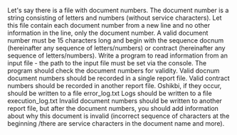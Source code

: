 Let's say there is a file with document numbers.
The document number is a string consisting of letters and numbers (without service characters).
Let this file contain each document number from a new line and no
other information in the line, only the document number.
A valid document number must be 15 characters long and begin with the sequence
docnum (hereinafter any sequence of letters/numbers) or contract (hereinafter any sequence of letters/numbers).
Write a program to read information from an input file - the path to the input
file must be set via the console.
The program should check the document numbers for validity.
Valid docnum document numbers should be recorded in a single report file.
Valid contract numbers should be recorded in another report file.
Oshikbi, if they occur, should be written to a file error_log.txt
Logs should be written to a file execution_log.txt
Invalid document numbers should be written to another report file, but after
the document numbers, you should add information about why this document
is invalid (incorrect sequence of characters at the beginning /there are service characters in the document name and more).
